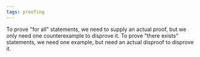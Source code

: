 ```yaml
---
tags: proofing 
---
```


To prove "for all" statements, we need to supply an actual proof, but we only need one counterexample to disprove it. To prove "there exists" statements, we need one example, but need an actual disproof to disprove it.